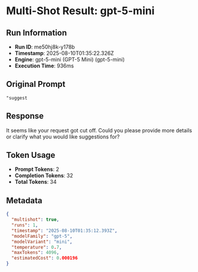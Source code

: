 # Multi-Shot Result: gpt-5-mini

## Run Information
- **Run ID**: me50hj8k-y178b
- **Timestamp**: 2025-08-10T01:35:22.326Z
- **Engine**: gpt-5-mini (GPT-5 Mini) (gpt-5-mini)
- **Execution Time**: 936ms

## Original Prompt
```
"suggest
```

## Response
It seems like your request got cut off. Could you please provide more details or clarify what you would like suggestions for?


## Token Usage
- **Prompt Tokens**: 2
- **Completion Tokens**: 32
- **Total Tokens**: 34


## Metadata
```json
{
  "multishot": true,
  "runs": 1,
  "timestamp": "2025-08-10T01:35:12.393Z",
  "modelFamily": "gpt-5",
  "modelVariant": "mini",
  "temperature": 0.7,
  "maxTokens": 4096,
  "estimatedCost": 0.000196
}
```
